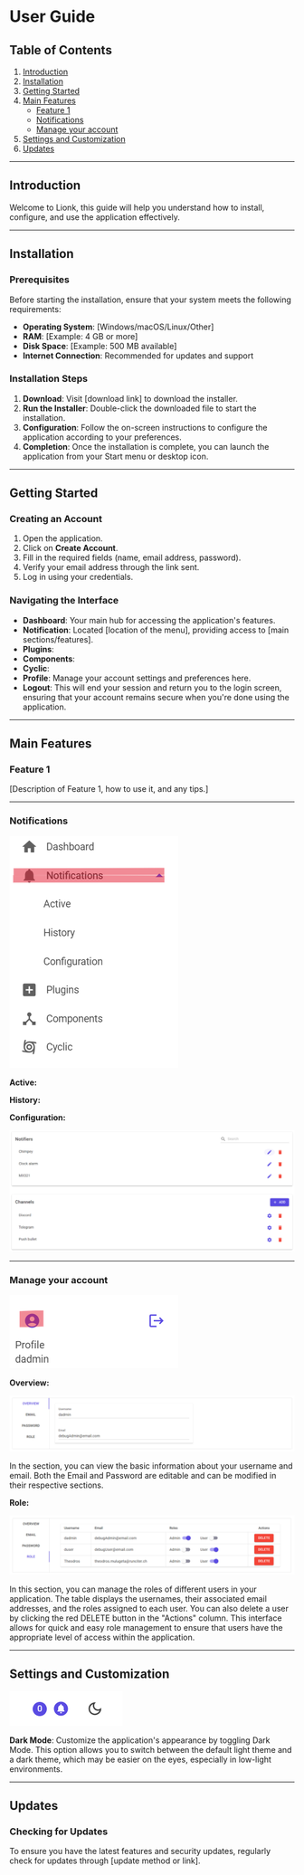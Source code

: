 # User Guide

## Table of Contents

1. [Introduction](#introduction)
2. [Installation](#installation)
3. [Getting Started](#getting-started)
4. [Main Features](#main-features)
   - [Feature 1](#feature-1)
   - [Notifications](#notifications)
   - [Manage your account](#manage-your-account)
5. [Settings and Customization](#settings-and-customization)
6. [Updates](#updates)

---

## Introduction

Welcome to Lionk, this guide will help you understand how to install, configure, and use the application effectively.

---

## Installation

### Prerequisites

Before starting the installation, ensure that your system meets the following requirements:

- **Operating System**: [Windows/macOS/Linux/Other]
- **RAM**: [Example: 4 GB or more]
- **Disk Space**: [Example: 500 MB available]
- **Internet Connection**: Recommended for updates and support

### Installation Steps

1. **Download**: Visit [download link] to download the installer.
2. **Run the Installer**: Double-click the downloaded file to start the installation.
3. **Configuration**: Follow the on-screen instructions to configure the application according to your preferences.
4. **Completion**: Once the installation is complete, you can launch the application from your Start menu or desktop icon.

---

## Getting Started

### Creating an Account

1. Open the application.
2. Click on **Create Account**.
3. Fill in the required fields (name, email address, password).
4. Verify your email address through the link sent.
5. Log in using your credentials.

### Navigating the Interface

- **Dashboard**: Your main hub for accessing the application's features.
- **Notification**: Located [location of the menu], providing access to [main sections/features].
- **Plugins**: 
- **Components**: 
- **Cyclic**: 
- **Profile**: Manage your account settings and preferences here.
- **Logout**: This will end your session and return you to the login screen, ensuring that your account remains secure when you're done using the application.

---

## Main Features

### Feature 1

[Description of Feature 1, how to use it, and any tips.]

---

### Notifications

![](drawerTopNotification.png)

**Active:**

**History:**

**Configuration:**

![](configuration.png)

---

### Manage your account

![](drawerBottomProfile.png)

**Overview:**

![](profile.png)

In the section, you can view the basic information about your username and email. Both the Email and Password are editable and can be modified in their respective sections.

**Role:**

![](role.png)

In this section, you can manage the roles of different users in your application. The table displays the usernames, their associated email addresses, and the roles assigned to each user. You can also delete a user by clicking the red DELETE button in the "Actions" column. This interface allows for quick and easy role management to ensure that users have the appropriate level of access within the application.

---

## Settings and Customization

![](appBarDarkMode.png)

**Dark Mode**: Customize the application's appearance by toggling Dark Mode. This option allows you to switch between the default light theme and a dark theme, which may be easier on the eyes, especially in low-light environments.

---

## Updates

### Checking for Updates

To ensure you have the latest features and security updates, regularly check for updates through [update method or link].